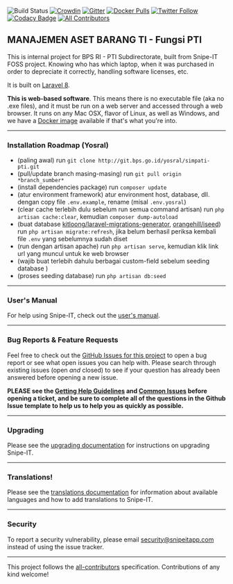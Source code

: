 ![Build Status](https://app.chipperci.com/projects/0e5f8979-31eb-4ee6-9abf-050b76ab0383/status/master) [![Crowdin](https://d322cqt584bo4o.cloudfront.net/snipe-it/localized.svg)](https://crowdin.com/project/snipe-it) [![Gitter](https://badges.gitter.im/Join%20Chat.svg)](https://gitter.im/snipe/snipe-it?utm_source=badge&utm_medium=badge&utm_campaign=pr-badge&utm_content=badge) [![Docker Pulls](https://img.shields.io/docker/pulls/snipe/snipe-it.svg)](https://hub.docker.com/r/snipe/snipe-it/) [![Twitter Follow](https://img.shields.io/twitter/follow/snipeitapp.svg?style=social)](https://twitter.com/snipeitapp)  [![Codacy Badge](https://api.codacy.com/project/badge/Grade/553ce52037fc43ea99149785afcfe641)](https://www.codacy.com/app/snipe/snipe-it?utm_source=github.com&amp;utm_medium=referral&amp;utm_content=snipe/snipe-it&amp;utm_campaign=Badge_Grade)
[![All Contributors](https://img.shields.io/badge/all_contributors-261-orange.svg?style=flat-square)](#contributors) 

## MANAJEMEN ASET BARANG TI - Fungsi PTI

This is internal project for BPS RI - PTI Subdirectorate, built from Snipe-IT FOSS project. Knowing who has which laptop, when it was purchased in order to depreciate it correctly, handling software licenses, etc.

It is built on [Laravel 8](http://laravel.com).

__This is web-based software__. This means there is no executable file (aka no .exe files), and it must be run on a web server and accessed through a web browser. It runs on any Mac OSX, flavor of Linux, as well as Windows, and we have a [Docker image](https://snipe-it.readme.io/docs/docker) available if that's what you're into.

-----

### Installation Roadmap (Yosral)
- (paling awal) run `git clone http://git.bps.go.id/yosral/simpati-pti.git`
- (pull/update branch masing-masing) run `git pull origin *branch_sumber*`
- (install dependencies package) run `composer update`
- (atur environment framework) atur environment host, database, dll. dengan copy file `.env.example`, rename (misal `.env.yosral`)
- (clear cache terlebih dulu sebelum run semua command artisan) run `php artisan cache:clear`, kemudian `composer dump-autoload`
- (buat database [kitloong/laravel-migrations-generator](https://github.com/kitloong/laravel-migrations-generator), [orangehill/iseed](https://github.com/orangehill/iseed)) run `php artisan migrate:refresh`, jika belum berhasil periksa kembali file `.env` yang sebelumnya sudah diset
- (run dengan artisan apache) run `php artisan serve`, kemudian klik link url yang muncul untuk ke web browser
- (wajib buat terlebih dahulu berbagai custom-field sebelum seeding database )
- (proses seeding database) run `php artisan db:seed`
-----

### User's Manual
For help using Snipe-IT, check out the [user's manual](https://snipe-it.readme.io/docs/overview).

-----

### Bug Reports & Feature Requests

Feel free to check out the [GitHub Issues for this project](https://github.com/snipe/snipe-it/issues) to open a bug report or see what open issues you can help with. Please search through existing issues (open *and* closed) to see if your question has already been answered before opening a new issue.

**PLEASE see the [Getting Help Guidelines](https://snipe-it.readme.io/docs/getting-help) and [Common Issues](https://snipe-it.readme.io/docs/common-issues) before opening a ticket, and be sure to complete all of the questions in the Github Issue template to help us to help you as quickly as possible.**

-----

### Upgrading

Please see the [upgrading documentation](https://snipe-it.readme.io/docs/upgrading) for instructions on upgrading Snipe-IT.

------

### Translations!

Please see the [translations documentation](https://snipe-it.readme.io/docs/translations) for information about available languages and how to add translations to Snipe-IT.

-----

### Security

To report a security vulnerability, please email security@snipeitapp.com instead of using the issue tracker. 

-----

This project follows the [all-contributors](https://github.com/kentcdodds/all-contributors) specification. Contributions of any kind welcome!


